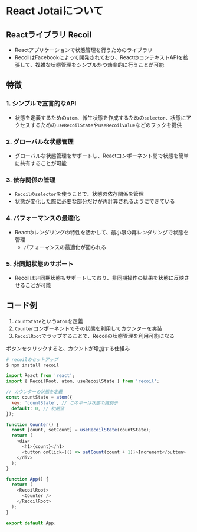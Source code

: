 # React Jotaiについて
## Reactライブラリ Recoil
- Reactアプリケーションで状態管理を行うためのライブラリ
- RecoilはFacebookによって開発されており、ReactのコンテキストAPIを拡張して、複雑な状態管理をシンプルかつ効率的に行うことが可能

## 特徴
### 1. シンプルで宣言的なAPI
- 状態を定義するための`atom`、派生状態を作成するための`selector`、状態にアクセスするための`useRecoilState`や`useRecoilValue`などのフックを提供

### 2. グローバルな状態管理
- グローバルな状態管理をサポートし、Reactコンポーネント間で状態を簡単に共有することが可能

### 3. 依存関係の管理
- `Recoilのselector`を使うことで、状態の依存関係を管理
- 状態が変化した際に必要な部分だけが再計算されるようにできている

### 4. パフォーマンスの最適化
- Reactのレンダリングの特性を活かして、最小限の再レンダリングで状態を管理
    - パフォーマンスの最適化が図られる

### 5. 非同期状態のサポート
- Recoilは非同期状態もサポートしており、非同期操作の結果を状態に反映させることが可能


## コード例
1. `countState`という`atom`を定義
2. `Counter`コンポーネントでその状態を利用してカウンターを実装
3. `RecoilRoot`でラップすることで、Recoilの状態管理を利用可能になる

ボタンをクリックすると、カウントが増加する仕組み

```sh
# recoilのセットアップ
$ npm install recoil
```

```js
import React from 'react';
import { RecoilRoot, atom, useRecoilState } from 'recoil';

// カウンターの状態を定義
const countState = atom({
  key: 'countState', // このキーは状態の識別子
  default: 0, // 初期値
});

function Counter() {
  const [count, setCount] = useRecoilState(countState);
  return (
    <div>
      <h1>{count}</h1>
      <button onClick={() => setCount(count + 1)}>Increment</button>
    </div>
  );
}

function App() {
  return (
    <RecoilRoot>
      <Counter />
    </RecoilRoot>
  );
}

export default App;
```